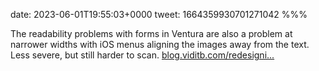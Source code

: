 date: 2023-06-01T19:55:03+0000
tweet: 1664359930701271042
%%%

The readability problems with forms in Ventura are also a problem at narrower widths with iOS menus aligning the images away from the text. Less severe, but still harder to scan. [blog.viditb.com/redesigni...](https://blog.viditb.com/redesigning-the-macos-ventura-form-layout/)
